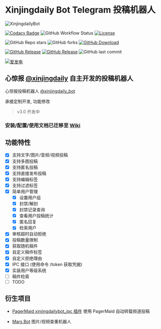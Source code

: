 # Xinjingdaily Bot Telegram 投稿机器人

![XinjingdailyBot](https://socialify.git.ci/chr233/XinjingdailyBot/image?description=1&font=Raleway&forks=1&language=1&name=1&owner=1&pattern=Circuit%20Board&stargazers=1&theme=Auto)

[![Codacy Badge](https://app.codacy.com/project/badge/Grade/67ca08867b7a4afda91db3b70bcd303c)](https://www.codacy.com/gh/chr233/XinjingdailyBot/dashboard)
![GitHub Workflow Status](https://img.shields.io/github/actions/workflow/status/chr233/XinjingdailyBot/publish.yml?logo=github)
[![License](https://img.shields.io/github/license/chr233/XinjingdailyBot?logo=apache)](https://github.com/chr233/XinjingdailyBot/blob/master/license)

![GitHub Repo stars](https://img.shields.io/github/stars/chr233/XinjingdailyBot?style=flat&logo=github)
![GitHub forks](https://img.shields.io/github/forks/chr233/XinjingdailyBot?style=flat&logo=github)
[![GitHub Download](https://img.shields.io/github/downloads/chr233/XinjingdailyBot/total?logo=github)](https://img.shields.io/github/v/release/chr233/XinjingdailyBot)

[![GitHub Release](https://img.shields.io/github/v/release/chr233/XinjingdailyBot?logo=github)](https://github.com/chr233/XinjingdailyBot/releases)
[![GitHub Release](https://img.shields.io/github/v/release/chr233/XinjingdailyBot?include_prereleases&label=pre-release&logo=github)](https://github.com/chr233/XinjingdailyBot/releases)
![GitHub last commit](https://img.shields.io/github/last-commit/chr233/XinjingdailyBot?logo=github)

[![爱发电](https://img.shields.io/badge/爱发电-chr__-ea4aaa.svg?logo=github-sponsors)](https://afdian.net/@chr233)

## 心惊报 [@xinjingdaily](https://t.me/xinjingdaily) 自主开发的投稿机器人

心惊报投稿机器人 [@xinjingdaily_bot](https://t.me/xinjingdaily_bot)

承接定制开发, 功能修改

> v3.0 开发中

### 安装/配置/使用文档已迁移至 [Wiki](https://github.com/chr233/XinjingdailyBot/wiki/Customization.md)

## 功能特性

- [x] 支持文字/图片/音频/视频投稿
- [x] 支持多图投稿
- [x] 支持匿名投稿
- [x] 支持直接发布投稿
- [x] 支持编辑标签
- [x] 支持过滤标签
- [x] 简单用户管理
  - [x] 设置用户组
  - [x] 封禁/解封
  - [x] 封禁记录查询
  - [x] 查看用户投稿统计
  - [x] 匿名回复
  - [x] 检索用户
- [x] 审核超时自动拒绝
- [x] 投稿数量限制
- [x] 获取随机稿件
- [x] 自定义稿件标签
- [x] 自定义拒绝理由
- [x] IPC 接口 (使用命令 /token 获取凭据)
- [x] 实装用户等级系统
- [ ] 稿件检索
- [ ] TODO

## 衍生项目

- [PagerMaid xinjingdailybot_ipc 插件](https://github.com/chr233/PagerMaid_Plugins_Pyro/tree/v2/xinjingdailybot_ipc) 使用 PagerMaid 自动转载频道投稿

- [Mars Bot](https://github.com/MicroCBer/MarsBot) 图片/视频查重机器人
